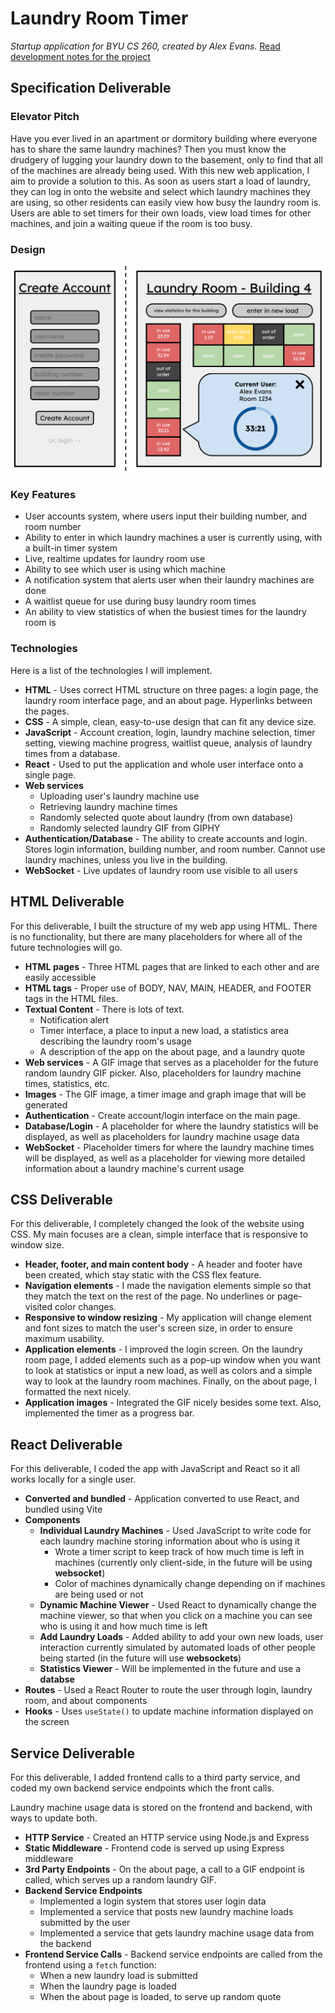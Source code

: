 # Laundry Room Timer
*Startup application for BYU CS 260, created by Alex Evans.* [Read development notes for the project](https://github.com/aaevans03/startup/blob/main/notes.md)

## Specification Deliverable

### Elevator Pitch
Have you ever lived in an apartment or dormitory building where everyone has to share the same laundry machines? Then you must know the drudgery of lugging your laundry down to the basement, only to find that all of the machines are already being used. With this new web application, I aim to provide a solution to this. As soon as users start a load of laundry, they can log in onto the website and select which laundry machines they are using, so other residents can easily view how busy the laundry room is. Users are able to set timers for their own loads, view load times for other machines, and join a waiting queue if the room is too busy.

### Design

![Design of my startup web application](./public/startup_sketch.svg)

### Key Features
- User accounts system, where users input their building number, and room number
- Ability to enter in which laundry machines a user is currently using, with a built-in timer system
- Live, realtime updates for laundry room use
- Ability to see which user is using which machine
- A notification system that alerts user when their laundry machines are done
- A waitlist queue for use during busy laundry room times
- An ability to view statistics of when the busiest times for the laundry room is

### Technologies

Here is a list of the technologies I will implement.

- **HTML** - Uses correct HTML structure on three pages: a login page, the laundry room interface page, and an about page. Hyperlinks between the pages.
- **CSS** - A simple, clean, easy-to-use design that can fit any device size.
- **JavaScript** - Account creation, login, laundry machine selection, timer setting, viewing machine progress, waitlist queue, analysis of laundry times from a database.
- **React** - Used to put the application and whole user interface onto a single page.
- **Web services**
    - Uploading user's laundry machine use
    - Retrieving laundry machine times
    - Randomly selected quote about laundry (from own database)
    - Randomly selected laundry GIF from GIPHY
    <!-- Ideally, the ability to link into BYU's own network for laundry rooms, but I may not have access to that, unfortunately. -->
    <!-- Also, the ability to prove you live in the building with your BYU login.-->
- **Authentication/Database** - The ability to create accounts and login. Stores login information, building number, and room number. Cannot use laundry machines, unless you live in the building.
- **WebSocket** - Live updates of laundry room use visible to all users


## HTML Deliverable

For this deliverable, I built the structure of my web app using HTML. There is no functionality, but there are many placeholders for where all of the future technologies will go.

- **HTML pages** - Three HTML pages that are linked to each other and are easily accessible
- **HTML tags** - Proper use of BODY, NAV, MAIN, HEADER, and FOOTER tags in the HTML files.
- **Textual Content** - There is lots of text.
    - Notification alert
    - Timer interface, a place to input a new load, a statistics area describing the laundry room's usage
    - A description of the app on the about page, and a laundry quote
- **Web services** - A GIF image that serves as a placeholder for the future random laundry GIF picker. Also, placeholders for laundry machine times, statistics, etc.
- **Images** - The GIF image, a timer image and graph image that will be generated
- **Authentication** - Create account/login interface on the main page.
- **Database/Login** - A placeholder for where the laundry statistics will be displayed, as well as placeholders for laundry machine usage data
- **WebSocket** - Placeholder timers for where the laundry machine times will be displayed, as well as a placeholder for viewing more detailed information about a laundry machine's current usage


## CSS Deliverable

For this deliverable, I completely changed the look of the website using CSS. My main focuses are a clean, simple interface that is responsive to window size.

- **Header, footer, and main content body** - A header and footer have been created, which stay static with the CSS flex feature.
- **Navigation elements** - I made the navigation elements simple so that they match the text on the rest of the page. No underlines or page-visited color changes.
- **Responsive to window resizing** - My application will change element and font sizes to match the user's screen size, in order to ensure maximum usability.
- **Application elements** - I improved the login screen. On the laundry room page, I added elements such as a pop-up window when you want to look at statistics or input a new load, as well as colors and a simple way to look at the laundry room machines. Finally, on the about page, I formatted the next nicely.
- **Application images** - Integrated the GIF nicely besides some text. Also, implemented the timer as a progress bar.

## React Deliverable

For this deliverable, I coded the app with JavaScript and React so it all works locally for a single user.

- **Converted and bundled** - Application converted to use React, and bundled using Vite
- **Components**
  - **Individual Laundry Machines** - Used JavaScript to write code for each laundry machine storing information about who is using it
    - Wrote a timer script to keep track of how much time is left in machines (currently only client-side, in the future will be using **websocket**)
    - Color of machines dynamically change depending on if machines are being used or not
  - **Dynamic Machine Viewer** - Used React to dynamically change the machine viewer, so that when you click on a machine you can see who is using it and how much time is left
  - **Add Laundry Loads** - Added ability to add your own new loads, user interaction currently simulated by automated loads of other people being started (in the future will use **websockets**)
  - **Statistics Viewer** - Will be implemented in the future and use a **databse**
- **Routes** - Used a React Router to route the user through login, laundry room, and about components
- **Hooks** - Uses `useState()` to update machine information displayed on the screen

## Service Deliverable

For this deliverable, I added frontend calls to a third party service, and coded my own backend service endpoints which the front calls.

Laundry machine usage data is stored on the frontend and backend, with ways to update both.

- **HTTP Service** - Created an HTTP service using Node.js and Express
- **Static Middleware** - Frontend code is served up using Express middleware
- **3rd Party Endpoints** - On the about page, a call to a GIF endpoint is called, which serves up a random laundry GIF.
- **Backend Service Endpoints**
  - Implemented a login system that stores user login data
  - Implemented a service that posts new laundry machine loads submitted by the user
  - Implemented a service that gets laundry machine usage data from the backend
- **Frontend Service Calls** - Backend service endpoints are called from the frontend using a `fetch` function:
  - When a new laundry load is submitted
  - When the laundry page is loaded
  - When the about page is loaded, to serve up random quote